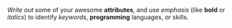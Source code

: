 *Write out* some of your awesome **attributes**, and use *emphasis* (like **bold** or *italics*) to identify _keywords_, __programming__ languages, or skills. 
